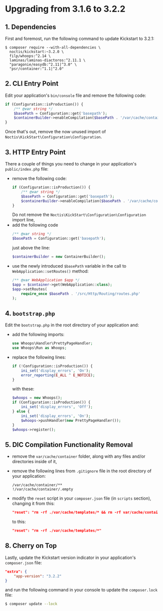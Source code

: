 # Upgrading from 3.1.6 to 3.2.2

## 1. Dependencies

First and foremost, run the following command to update Kickstart to 3.2.1:

```shell
$ composer require --with-all-dependencies \
  noctis/kickstart:~3.2.0 \
  filp/whoops:^2.14 \
  laminas/laminas-diactoros:^2.11.1 \
  "paragonie/easydb:^2.11|^3.0" \
  "psr/container:^1.1|^2.0"
```

## 2. CLI Entry Point

Edit your application's `bin/console` file and remove the following code:

```php
if (Configuration::isProduction()) {
    /** @var string */
    $basePath = Configuration::get('basepath');
    $containerBuilder->enableCompilation($basePath . '/var/cache/container');
}
```

Once that's out, remove the now unused import of `Noctis\KickStart\Configuration\Configuration`.

## 3. HTTP Entry Point

There a couple of things you need to change in your application's `public/index.php` file:

* remove the following code:
  ```php
  if (Configuration::isProduction()) {
      /** @var string */
      $basePath = Configuration::get('basepath');
      $containerBuilder->enableCompilation($basePath . '/var/cache/container');
  }
  ```
  Do not remove the `Noctis\KickStart\Configuration\Configuration` import line,
* add the following code
  ```php
  /** @var string */
  $basePath = Configuration::get('basepath');
  ``` 
  just above the line:
  ```php
  $containerBuilder = new ContainerBuilder();
  ```
* use the newly introduced `$basePath` variable in the call to `WebApplication::setRoutes()` method:
  ```php
  /** @var WebApplication $app */
  $app = $container->get(WebApplication::class);
  $app->setRoutes(
      require_once $basePath . '/src/Http/Routing/routes.php'
  );
  ```

## 4. `bootstrap.php`

Edit the `bootstrap.php` in the root directory of your application and:

* add the following imports:
  ```php
  use Whoops\Handler\PrettyPageHandler;
  use Whoops\Run as Whoops;
  ```
* replace the following lines:
  ```php
  if (!Configuration::isProduction()) {
      ini_set('display_errors', 'On');
      error_reporting(E_ALL ^ E_NOTICE);
  }
  ```
  with these:
  ```php
  $whoops = new Whoops();
  if (Configuration::isProduction()) {
      ini_set('display_errors', 'Off');
  } else {
      ini_set('display_errors', 'On');
      $whoops->pushHandler(new PrettyPageHandler());
  }
  $whoops->register();
  ```

## 5. DIC Compilation Functionality Removal

* remove the `var/cache/container` folder, along with any files and/or directories inside of it,
* remove the following lines from `.gitignore` file in the root directory of your application:
  ```gitignore
  /var/cache/container/**
  !/var/cache/container/.empty
  ```
* modify the `reset` script in your `composer.json` file (in `scripts` section), changing it from this:
  ```json
  "reset": "rm -rf ./var/cache/templates/* && rm -rf var/cache/container/*"
  ```

  to this:
  ```json
  "reset": "rm -rf ./var/cache/templates/*"
  ```

## 8. Cherry on Top

Lastly, update the Kickstart version indicator in your application's `composer.json` file:

```json
"extra": {
    "app-version": "3.2.2"
}
```

and run the following command in your console to update the `composer.lock` file:
```sh
$ composer update --lock
```